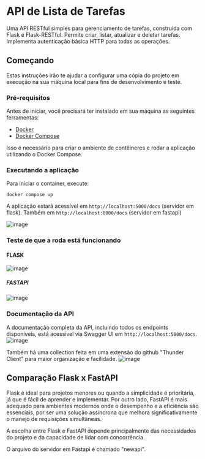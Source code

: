 # API de Lista de Tarefas

Uma API RESTful simples para gerenciamento de tarefas, construída com Flask e Flask-RESTful. Permite criar, listar, atualizar e deletar tarefas. Implementa autenticação básica HTTP para todas as operações.

## Começando

Estas instruções irão te ajudar a configurar uma cópia do projeto em execução na sua máquina local para fins de desenvolvimento e teste.

### Pré-requisitos

Antes de iniciar, você precisará ter instalado em sua máquina as seguintes ferramentas:
- [Docker](https://www.docker.com/get-started)
- [Docker Compose](https://docs.docker.com/compose/install/)

Isso é necessário para criar o ambiente de contêineres e rodar a aplicação utilizando o Docker Compose.

### Executando a aplicação

Para iniciar o container, execute:

```
docker compose up 
```

A aplicação estará acessível em `http://localhost:5000/docs` (servidor em flask). Também em `http://localhost:8000/docs` (servidor em fastapi)

![image](https://github.com/VZeferino/M10/assets/99190423/e3b932c3-dc33-41b5-bedd-d5e7e10cfe85)

### Teste de que a roda está funcionando
#### FLASK
![image](https://github.com/VZeferino/M10/assets/99190423/47bdbdbd-7257-4616-86f0-dffe906869ed)

##### FASTAPI
![image](https://github.com/VZeferino/M10/assets/99190423/fd677da6-b110-43bc-aa41-13a84af24a65)


### Documentação da API

A documentação completa da API, incluindo todos os endpoints disponíveis, está acessível via Swagger UI em `http://localhost:5000/docs`.
![image](https://github.com/VZeferino/M10/assets/99190423/2c5abd46-ffda-4e22-b6d5-bd00bd9ae0eb)

Também há uma collection feita em uma extensão do github "Thunder Client" para maior organização e facilidade.
![image](https://github.com/VZeferino/M10/assets/99190423/84e94b4b-dcd3-4ad7-9ae4-5997a6b024c3)

## Comparação Flask x FastAPI

Flask é ideal para projetos menores ou quando a simplicidade é prioritária, já que é fácil de aprender e implementar. Por outro lado, FastAPI é mais adequado para ambientes modernos onde o desempenho e a eficiência são essenciais, por ser uma solução assíncrona que melhora significativamente o manejo de requisições simultâneas. 

A escolha entre Flask e FastAPI depende principalmente das necessidades do projeto e da capacidade de lidar com concorrência.

O arquivo do servidor em Fastapi é chamado "newapi".
